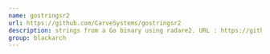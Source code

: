```yaml
---
name: gostringsr2
url: https://github.com/CarveSystems/gostringsr2
description: strings from a Go binary using radare2. URL : https://github.com/CarveSystems/gostringsr2 Groups : blackarch blackarch-reversing
group: blackarch
---
```

